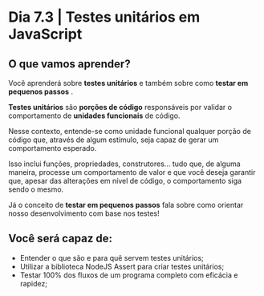 # Dia 7.3 | Testes unitários em JavaScript

## O que vamos aprender?

Você aprenderá sobre **testes unitários** e também sobre como **testar em pequenos passos** .

**Testes unitários** são **porções de código** responsáveis por validar o comportamento de **unidades funcionais** de código.

Nesse contexto, entende-se como unidade funcional qualquer porção de código que, através de algum estímulo, seja capaz de gerar um comportamento esperado.

Isso inclui funções, propriedades, construtores... tudo que, de alguma maneira, processe um comportamento de valor e que você deseja garantir que, apesar das alterações em nível de código, o comportamento siga sendo o mesmo.

Já o conceito de **testar em pequenos passos** fala sobre como orientar nosso desenvolvimento com base nos testes!

## Você será capaz de:

- Entender o que são e para quê servem testes unitários;
- Utilizar a biblioteca NodeJS Assert para criar testes unitários;
- Testar 100% dos fluxos de um programa completo com eficácia e rapidez;
